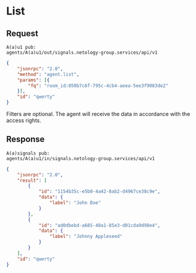 # List
## Request
```
A(a)u1 pub:
agents/A(a)u1/out/signals.netology-group.services/api/v1
```
```json
{
    "jsonrpc": "2.0",
    "method": "agent.list",
    "params": [{
        "fq": "room_id:050b7c6f-795c-4cb4-aeea-5ee3f9083de2"
    }],
    "id": "qwerty"
}
```
Filters are optional. The agent will receive the data in accordance with the access rights.
## Response
```
A(a)signals pub:
agents/A(a)u1/in/signals.netology-group.services/api/v1
```
```json
{
    "jsonrpc": "2.0",
    "result": [
        {
            "id": "1154b35c-e5b0-4a42-8ab2-d4967ce38c9e",
            "data": {
                "label": "John Doe"
            }
        },
        {
            "id": "ad0dbebd-a685-48a1-85e3-d01cda9d98e4",
            "data": {
                "label": "Johnny Appleseed"
            }
        }
    ],
    "id": "qwerty"
}
```
